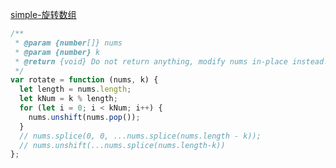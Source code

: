 [simple-旋转数组](https://leetcode-cn.com/problems/rotate-array/solution/xuan-zhuan-shu-zu-by-leetcode/)

```js
/**
 * @param {number[]} nums
 * @param {number} k
 * @return {void} Do not return anything, modify nums in-place instead.
 */
var rotate = function (nums, k) {
  let length = nums.length;
  let kNum = k % length;
  for (let i = 0; i < kNum; i++) {
    nums.unshift(nums.pop());
  }
  // nums.splice(0, 0, ...nums.splice(nums.length - k));
  // nums.unshift(...nums.splice(nums.length-k))
};
```
